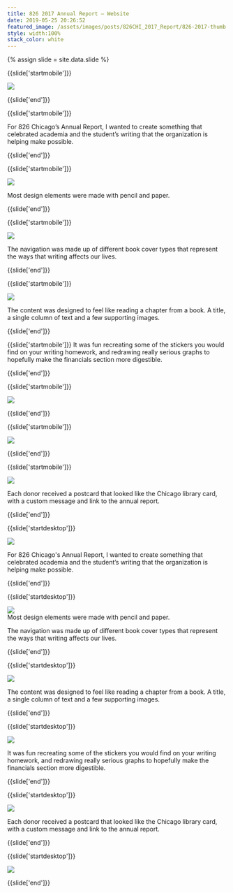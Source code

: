 ```yaml
---
title: 826 2017 Annual Report — Website
date: 2019-05-25 20:26:52
featured_image: /assets/images/posts/826CHI_2017_Report/826-2017-thumb.png
style: width:100%
stack_color: white
---
```

{% assign slide = site.data.slide %}


{{slide['startmobile']}}

<div><img class='full-height' src='{{ site.url }}/assets/images/posts/826CHI_2017_Report/826-2017-1-mobile.png' srcset='{{ site.url }}/assets/images/posts/826CHI_2017_Report/826-2017-1-mobile.png 375w, {{ site.url }}/assets/images/posts/826CHI_2017_Report/826-2017-1-mobile@2x.png 750w, {{ site.url }}/assets/images/posts/826CHI_2017_Report/826-2017-1-mobile@3x.png 1125w'></div>

<p class='bg-dark'></p>


{{slide['end']}}



{{slide['startmobile']}}

For 826 Chicago’s Annual Report, I wanted to create something that celebrated academia and the student’s writing that the organization is helping make possible.

{{slide['end']}}



{{slide['startmobile']}}

<div><img class='full-height' src='{{ site.url }}/assets/images/posts/826CHI_2017_Report/826-2017-2-mobile.png' srcset='{{ site.url }}/assets/images/posts/826CHI_2017_Report/826-2017-2-mobile.png 375w, {{ site.url }}/assets/images/posts/826CHI_2017_Report/826-2017-2-mobile@2x.png 750w, {{ site.url }}/assets/images/posts/826CHI_2017_Report/826-2017-2-mobile@3x.png 1125w'></div>

<p class='bg-dark'>Most design elements were made with pencil and paper.</p>

{{slide['end']}}



{{slide['startmobile']}}

<div><img class='full-height' src='{{ site.url }}/assets/images/posts/826CHI_2017_Report/826-2017-3-mobile.png' srcset='{{ site.url }}/assets/images/posts/826CHI_2017_Report/826-2017-3-mobile.png 375w, {{ site.url }}/assets/images/posts/826CHI_2017_Report/826-2017-3-mobile@2x.png 750w, {{ site.url }}/assets/images/posts/826CHI_2017_Report/826-2017-3-mobile@3x.png 1125w'></div>

<p class='bg-dark'>The navigation was made up of different book cover types that represent the ways that writing affects our lives.</p>


{{slide['end']}}



{{slide['startmobile']}}

<div><img class='full-height' src='{{ site.url }}/assets/images/posts/826CHI_2017_Report/826-2017-4-mobile.png' srcset='{{ site.url }}/assets/images/posts/826CHI_2017_Report/826-2017-4-mobile.png 375w, {{ site.url }}/assets/images/posts/826CHI_2017_Report/826-2017-4-mobile@2x.png 750w, {{ site.url }}/assets/images/posts/826CHI_2017_Report/826-2017-4-mobile@3x.png 1125w'></div>

<p class='bg-dark'>The content was designed to feel like reading a chapter from a book. A title, a single column of text and a few supporting images.</p>

{{slide['end']}}


{{slide['startmobile']}}
It was fun recreating some of the stickers you would find on your writing homework, and redrawing really serious graphs to hopefully make the financials section more digestible.

{{slide['end']}}




{{slide['startmobile']}}

<div><img class='full-height' src='{{ site.url }}/assets/images/posts/826CHI_2017_Report/826-2017-5-mobile.png' srcset='{{ site.url }}/assets/images/posts/826CHI_2017_Report/826-2017-5-mobile.png 375w, {{ site.url }}/assets/images/posts/826CHI_2017_Report/826-2017-5-mobile@2x.png 750w, {{ site.url }}/assets/images/posts/826CHI_2017_Report/826-2017-5-mobile@3x.png 1125w'></div>

<p class='bg-dark'></p>

{{slide['end']}}




{{slide['startmobile']}}

<div><img class='full-height' src='{{ site.url }}/assets/images/posts/826CHI_2017_Report/826-2017-6-mobile.png' srcset='{{ site.url }}/assets/images/posts/826CHI_2017_Report/826-2017-6-mobile.png 375w, {{ site.url }}/assets/images/posts/826CHI_2017_Report/826-2017-6-mobile@2x.png 750w, {{ site.url }}/assets/images/posts/826CHI_2017_Report/826-2017-6-mobile@3x.png 1125w'></div>

<p class='bg-dark'></p>

{{slide['end']}}



{{slide['startmobile']}}

<div><img class='full-width' src='{{ site.url }}/assets/images/posts/826CHI_2017_Report/826-2017-7-mobile.png' srcset='{{ site.url }}/assets/images/posts/826CHI_2017_Report/826-2017-7-mobile.png 375w, {{ site.url }}/assets/images/posts/826CHI_2017_Report/826-2017-7-mobile@2x.png 750w, {{ site.url }}/assets/images/posts/826CHI_2017_Report/826-2017-7-mobile@3x.png 1125w'></div>

<p class='bg'>Each donor received a postcard that looked like the Chicago library card, with a custom message and link to the annual report.</p>

{{slide['end']}}







{{slide['startdesktop']}}

<div><img class='full-width' src='{{ site.url }}/assets/images/posts/826CHI_2017_Report/826-2017-1@2x.png' srcset='{{ site.url }}/assets/images/posts/826CHI_2017_Report/826-2017-1.png 1024w, {{ site.url }}/assets/images/posts/826CHI_2017_Report/826-2017-1@2x.png 2048w, {{ site.url }}/assets/images/posts/826CHI_2017_Report/826-2017-1@3x.png 3072w'></div>

For 826 Chicago's Annual Report, I wanted to create something that celebrated academia and the student’s writing that the organization is helping make possible.

{{slide['end']}}



{{slide['startdesktop']}}

<div><img src='{{ site.url }}/assets/images/posts/826CHI_2017_Report/826-2017-2@2x.png' srcset='{{ site.url }}/assets/images/posts/826CHI_2017_Report/826-2017-2.png 794w, {{ site.url }}/assets/images/posts/826CHI_2017_Report/826-2017-2@2x.png 1588w, {{ site.url }}/assets/images/posts/826CHI_2017_Report/826-2017-2@3x.png 2382w'></div>

<figcaption>Most design elements were made with pencil and paper.</figcaption>


The navigation was made up of different book cover types that represent the ways that writing affects our lives.

{{slide['end']}}



{{slide['startdesktop']}}

<div><img src='{{ site.url }}/assets/images/posts/826CHI_2017_Report/826-2017-3@2x.png' srcset='{{ site.url }}/assets/images/posts/826CHI_2017_Report/826-2017-3.png 794w, {{ site.url }}/assets/images/posts/826CHI_2017_Report/826-2017-3@2x.png 1588w, {{ site.url }}/assets/images/posts/826CHI_2017_Report/826-2017-3@3x.png 2382w'></div>

The content was designed to feel like reading a chapter from a book. A title, a single column of text and a few supporting images.

{{slide['end']}}



{{slide['startdesktop']}}

<div><img src='{{ site.url }}/assets/images/posts/826CHI_2017_Report/826-2017-4@2x.png' srcset='{{ site.url }}/assets/images/posts/826CHI_2017_Report/826-2017-4.png 794w, {{ site.url }}/assets/images/posts/826CHI_2017_Report/826-2017-4@2x.png 1588w, {{ site.url }}/assets/images/posts/826CHI_2017_Report/826-2017-4@3x.png 2382w'></div>

It was fun recreating some of the stickers you would find on your writing homework, and redrawing really serious graphs to hopefully make the financials section more digestible.

{{slide['end']}}



{{slide['startdesktop']}}

<div><img src='{{ site.url }}/assets/images/posts/826CHI_2017_Report/826-2017-5@2x.png' srcset='{{ site.url }}/assets/images/posts/826CHI_2017_Report/826-2017-5.png 794w, {{ site.url }}/assets/images/posts/826CHI_2017_Report/826-2017-5@2x.png 1588w, {{ site.url }}/assets/images/posts/826CHI_2017_Report/826-2017-5@3x.png 2382w'></div>

Each donor received a postcard that looked like the Chicago library card, with a custom message and link to the annual report.

{{slide['end']}}


{{slide['startdesktop']}}

<div><img src='{{ site.url }}/assets/images/posts/826CHI_2017_Report/826-2017-6@2x.png' srcset='{{ site.url }}/assets/images/posts/826CHI_2017_Report/826-2017-6.png 794w, {{ site.url }}/assets/images/posts/826CHI_2017_Report/826-2017-6@2x.png 1588w, {{ site.url }}/assets/images/posts/826CHI_2017_Report/826-2017-6@3x.png 2382w'></div>

{{slide['end']}}
